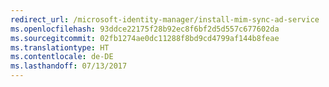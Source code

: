 ```yaml
---
redirect_url: /microsoft-identity-manager/install-mim-sync-ad-service
ms.openlocfilehash: 93ddce22175f28b92ec8f6bf2d5d557c677602da
ms.sourcegitcommit: 02fb1274ae0dc11288f8bd9cd4799af144b8feae
ms.translationtype: HT
ms.contentlocale: de-DE
ms.lasthandoff: 07/13/2017
---
```

